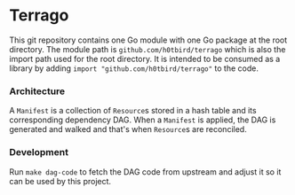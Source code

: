 # Terrago

This git repository contains one Go module with one Go package at the root directory.
The module path is `github.com/h0tbird/terrago` which is also the import path used for the root directory.
It is intended to be consumed as a library by adding `import "github.com/h0tbird/terrago"` to the code.

### Architecture
A `Manifest` is a collection of `Resource`s stored in a hash table and its corresponding dependency DAG.
When a `Manifest` is applied, the DAG is generated and walked and that's when `Resource`s are reconciled.

### Development
Run `make dag-code` to fetch the DAG code from upstream and adjust it so it can be used by this project.
